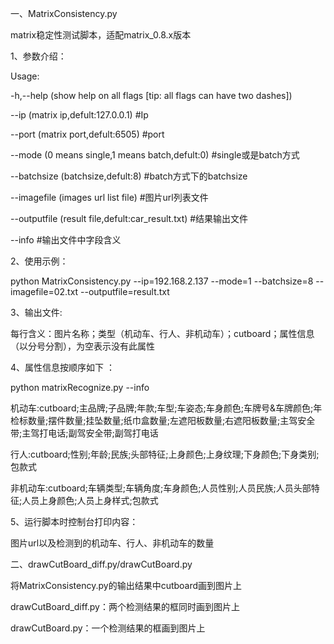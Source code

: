 一、MatrixConsistency.py

matrix稳定性测试脚本，适配matrix_0.8.x版本

1、参数介绍：
 
Usage:
 
-h,--help (show help on all flags [tip: all flags can have two dashes])

--ip (matrix ip,defult:127.0.0.1)   #Ip

--port (matrix port,defult:6505)   #port

--mode (0 means single,1 means batch,defult:0)  #single或是batch方式

--batchsize (batchsize,defult:8)   #batch方式下的batchsize

--imagefile (images url list file)   #图片url列表文件

--outputfile (result file,defult:car_result.txt) #结果输出文件

--info  #输出文件中字段含义


2、使用示例：

python MatrixConsistency.py --ip=192.168.2.137  --mode=1 --batchsize=8  --imagefile=02.txt --outputfile=result.txt


3、输出文件: 

每行含义：图片名称；类型（机动车、行人、非机动车）；cutboard；属性信息（以分号分割），为空表示没有此属性



4、属性信息按顺序如下 ：

python matrixRecognize.py --info

机动车:cutboard;主品牌;子品牌;年款;车型;车姿态;车身颜色;车牌号&车牌颜色;年检标数量;摆件数量;挂坠数量;纸巾盒数量;左遮阳板数量;右遮阳板数量;主驾安全带;主驾打电话;副驾安全带;副驾打电话

行人:cutboard;性别;年龄;民族;头部特征;上身颜色;上身纹理;下身颜色;下身类别;包款式

非机动车:cutboard;车辆类型;车辆角度;车身颜色;人员性别;人员民族;人员头部特征;人员上身颜色;人员上身样式;包款式



5、运行脚本时控制台打印内容：

图片url以及检测到的机动车、行人、非机动车的数量


二、drawCutBoard_diff.py/drawCutBoard.py

将MatrixConsistency.py的输出结果中cutboard画到图片上

drawCutBoard_diff.py：两个检测结果的框同时画到图片上

drawCutBoard.py：一个检测结果的框画到图片上
